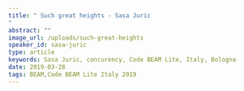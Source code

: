 ```yaml
---
title: " Such great heights - Sasa Juric
"
abstract: ""
image_url: /uploads/such-great-heights
speaker_id: sasa-juric
type: article
keywords: Sasa Juric, concurency, Code BEAM Lite, Italy, Bologna
date: 2019-03-28
tags: BEAM,Code BEAM Lite Italy 2019
---
```


